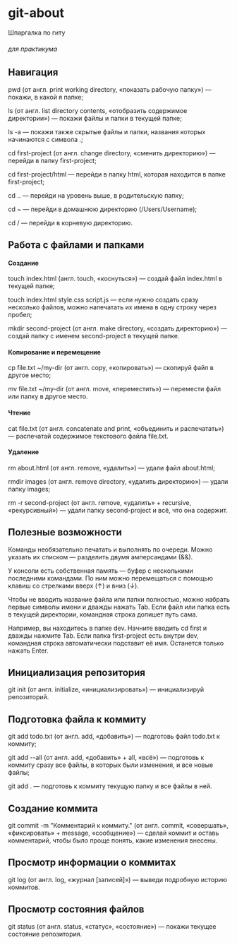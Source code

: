 # git-about
Шпаргалка по гиту

######  *для практикума*  

## Навигация

pwd (от англ. print working directory, «показать рабочую папку») — покажи, в какой я папке;  

ls (от англ. list directory contents, «отобразить содержимое директории») — покажи файлы и папки в текущей папке;  

ls -a — покажи также скрытые файлы и папки, названия которых начинаются с символа .;  

cd first-project (от англ. change directory, «сменить директорию») — перейди в папку first-project;  

cd first-project/html — перейди в папку html, которая находится в папке first-project;  

cd .. — перейди на уровень выше, в родительскую папку;  

cd ~ — перейди в домашнюю директорию (/Users/Username);  

cd / — перейди в корневую директорию.  

## Работа с файлами и папками  

#### Создание  

touch index.html (англ. touch, «коснуться») — создай файл index.html в текущей папке;  

touch index.html style.css script.js — если нужно создать сразу несколько файлов, можно напечатать их имена в одну строку через пробел;  

mkdir second-project (от англ. make directory, «создать директорию») — создай папку с именем second-project в текущей папке.  

#### Копирование и перемещение  

cp file.txt ~/my-dir (от англ. copy, «копировать») — скопируй файл в другое место;  

mv file.txt ~/my-dir (от англ. move, «переместить») — перемести файл или папку в другое место.  

#### Чтение  

cat file.txt (от англ. concatenate and print, «объединить и распечатать») — распечатай содержимое текстового файла file.txt.  

#### Удаление  

rm about.html (от англ. remove, «удалить») — удали файл about.html;  

rmdir images (от англ. remove directory, «удалить директорию») — удали папку images;  

rm -r second-project (от англ. remove, «удалить» + recursive, «рекурсивный») — удали папку second-project и всё, что она содержит.  

## Полезные возможности  

Команды необязательно печатать и выполнять по очереди. Можно указать их списком — разделить двумя амперсандами (&&).  

У консоли есть собственная память — буфер с несколькими последними командами. По ним можно перемещаться с помощью клавиш со стрелками вверх (↑) и вниз (↓).  

Чтобы не вводить название файла или папки полностью, можно набрать первые символы имени и дважды нажать Tab. Если файл или папка есть в текущей директории, командная строка допишет путь сама.    

Например, вы находитесь в папке dev. Начните вводить cd first и дважды нажмите Tab. Если папка first-project есть внутри dev, командная строка автоматически подставит её имя. Останется только нажать Enter.  

## Инициализация репозитория  

git init (от англ. initialize, «инициализировать») — инициализируй репозиторий.  

## Подготовка файла к коммиту  

git add todo.txt (от англ. add, «добавить») — подготовь файл todo.txt к коммиту;  

git add --all (от англ. add, «добавить» + all, «всё») — подготовь к коммиту сразу все файлы, в которых были изменения, и все новые файлы;  

git add . — подготовь к коммиту текущую папку и все файлы в ней.  

## Создание коммита  

git commit -m "Комментарий к коммиту." (от англ. commit, «совершать», «фиксировать» + message, «сообщение») — сделай коммит и оставь комментарий, чтобы было проще понять, какие изменения внесены.  

## Просмотр информации о коммитах  

git log (от англ. log, «журнал [записей]») — выведи подробную историю коммитов.  

## Просмотр состояния файлов  

git status (от англ. status, «статус», «состояние») — покажи текущее состояние репозитория.  